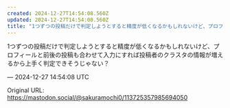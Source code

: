 ```yaml
---
created: 2024-12-27T14:54:08.560Z
updated: 2024-12-27T14:54:08.560Z
title: "1つずつの投稿だけで判定しようとすると精度が低くなるかもしれないけど、プロフィー[...]"
---
```


<p>1つずつの投稿だけで判定しようとすると精度が低くなるかもしれないけど、プロフィールと前後の投稿も合わせて入力にすれば投稿者のクラスタの情報が増えるから上手く判定できそうじゃない？</p>

&mdash; 2024-12-27 14:54:08 UTC

Original URL: https://mastodon.social/@sakuramochi0/113725357985694050
